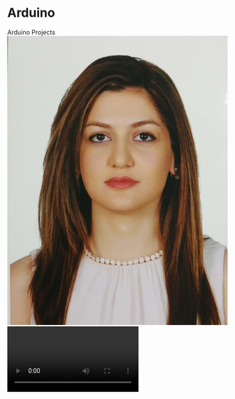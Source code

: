 # Arduino
Arduino Projects  
![photo](https://github.com/Sonia-Shabani/Arduino/blob/main/Docs/photo.jpg) 
![video](https://github.com/Sonia-Shabani/Arduino/blob/main/Docs/dimmable_LED_video.mp4)

